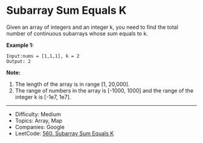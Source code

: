 # Subarray Sum Equals K

Given an array of integers and an integer k, you need to find the total number of continuous subarrays whose sum equals to k.

**Example 1:**
```
Input:nums = [1,1,1], k = 2
Output: 2
```
**Note:**
1. The length of the array is in range [1, 20,000].
2. The range of numbers in the array is [-1000, 1000] and the range of the integer k is [-1e7, 1e7].

---

* Difficulty: Medium
* Topics: Array, Map
* Companies: Google
* LeetCode: [560. Subarray Sum Equals K](https://leetcode.com/problems/subarray-sum-equals-k/description/)
